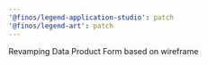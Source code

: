 ```yaml
---
'@finos/legend-application-studio': patch
'@finos/legend-art': patch
---
```


Revamping Data Product Form based on wireframe
